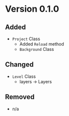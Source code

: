 # Version 0.1.0

## Added

-   `Project` Class
    -   Added `Reload` method
    -   `Background` Class

## Changed

-   `Level` Class
    -   layers -> Layers

## Removed

-   n/a

